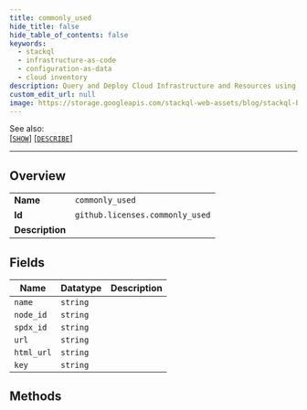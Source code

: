 ```yaml
---
title: commonly_used
hide_title: false
hide_table_of_contents: false
keywords:
  - stackql
  - infrastructure-as-code
  - configuration-as-data
  - cloud inventory
description: Query and Deploy Cloud Infrastructure and Resources using SQL
custom_edit_url: null
image: https://storage.googleapis.com/stackql-web-assets/blog/stackql-blog-post-featured-image.png
---
```

  
    
See also:   
[[` SHOW `]](/docs/language-spec/show) [[` DESCRIBE `]](/docs/language-spec/describe)  
* * * 
## Overview
<table><tbody>
<tr><td><b>Name</b></td><td><code>commonly_used</code></td></tr>
<tr><td><b>Id</b></td><td><code>github.licenses.commonly_used</code></td></tr>
<tr><td><b>Description</b></td><td></td></tr>
</tbody></table>

## Fields
| Name | Datatype | Description |
| ---- | -------- | ----------- |
| `name` | `string` |  |
| `node_id` | `string` |  |
| `spdx_id` | `string` |  |
| `url` | `string` |  |
| `html_url` | `string` |  |
| `key` | `string` |  |
## Methods

